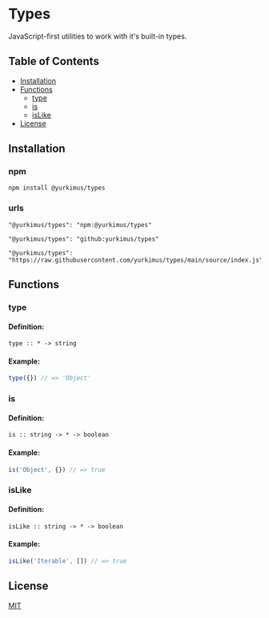 # Types

JavaScript-first utilities to work with it's built-in types.

## Table of Contents

- [Installation](#installation)
- [Functions](#functions)
  - [type](#type)
  - [is](#is)
  - [isLike](#isLike)
- [License](#license)

## Installation

### npm

```
npm install @yurkimus/types
```

### urls

```
"@yurkimus/types": "npm:@yurkimus/types"
```

```
"@yurkimus/types": "github:yurkimus/types"
```

```
"@yurkimus/types": "https://raw.githubusercontent.com/yurkimus/types/main/source/index.js"
```

## Functions

### type

#### Definition:

```
type :: * -> string
```

#### Example:

```javascript
type({}) // => 'Object'
```

### is

#### Definition:

```
is :: string -> * -> boolean
```

#### Example:

```javascript
is('Object', {}) // => true
```

### isLike

#### Definition:

```
isLike :: string -> * -> boolean
```

#### Example:

```javascript
isLike('Iterable', []) // => true
```

## License

[MIT](LICENSE)
